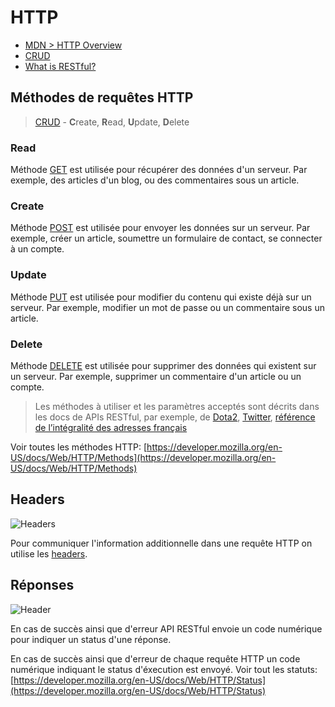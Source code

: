# HTTP

+ [MDN > HTTP Overview](https://developer.mozilla.org/en-US/docs/Web/HTTP/Overview)
+ [CRUD]()
+ [What is RESTful?](https://stackoverflow.com/questions/671118/what-exactly-is-restful-programming)

## Méthodes de requêtes HTTP

> [CRUD](https://en.wikipedia.org/wiki/Create,_read,_update_and_delete) - **C**reate, **R**ead, **U**pdate, **D**elete

### Read

Méthode [GET](https://developer.mozilla.org/en-US/docs/Web/HTTP/Methods/GET) est utilisée pour récupérer des données d'un serveur. Par exemple, des articles d'un blog, ou des commentaires sous un article.

### Create

Méthode [POST](https://developer.mozilla.org/en-US/docs/Web/HTTP/Methods/POST) est utilisée pour envoyer les données sur un serveur. Par exemple, créer un article, soumettre un formulaire de contact, se connecter à un compte.

### Update

Méthode [PUT](https://developer.mozilla.org/en-US/docs/Web/HTTP/Methods/PUT) est utilisée pour modifier du contenu qui existe déjà sur un serveur. Par exemple, modifier un mot de passe ou un commentaire sous un article.

### Delete

Méthode [DELETE](https://developer.mozilla.org/en-US/docs/Web/HTTP/Methods/DELETE) est utilisée pour supprimer des données qui existent sur un serveur. Par exemple, supprimer un commentaire d'un article ou un compte.


> Les méthodes à utiliser et les paramètres acceptés sont décrits dans les docs de APIs RESTful, par exemple, de [Dota2](https://docs.opendota.com/), [Twitter](https://developer.twitter.com/en/docs.html), [référence de l’intégralité des adresses français](https://adresse.data.gouv.fr/api)


Voir toutes les méthodes HTTP: [https://developer.mozilla.org/en-US/docs/Web/HTTP/Methods](https://developer.mozilla.org/en-US/docs/Web/HTTP/Methods)


## Headers

![Headers](https://i.ibb.co/pz5jVTL/Request.png)

Pour communiquer l'information additionnelle dans une requête HTTP on utilise les [headers](https://developer.mozilla.org/en-US/docs/Web/HTTP/Headers). 


## Réponses

![Header](https://www.commitstrip.com/wp-content/uploads/2018/08/Strip-Response-code-650-final.jpg)

En cas de succès ainsi que d'erreur API RESTful envoie un code numérique pour indiquer un status d'une réponse.

En cas de succès ainsi que d'erreur de chaque requête HTTP un code numérique indiquant le status d'éxecution est envoyé. Voir tout les statuts: [https://developer.mozilla.org/en-US/docs/Web/HTTP/Status](https://developer.mozilla.org/en-US/docs/Web/HTTP/Status)